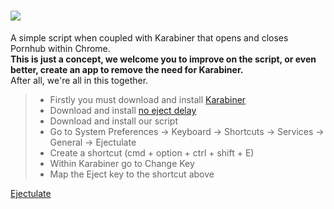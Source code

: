 # ![](http://www.ejectulate.com/img/ejectulatekeylogo.png)
A simple script when coupled with Karabiner that opens and closes Pornhub within Chrome.   
**This is just a concept, we welcome you to improve on the script, or even better, create an app to remove the need for Karabiner.**   
After all, we're all in this together.

>* Firstly you must download and install [Karabiner](https://pqrs.org/osx/karabiner/)
>* Download and install [no eject delay](https://pqrs.org/osx/karabiner/noejectdelay.html.en)
>* Download and install our script
>* Go to System Preferences -> Keyboard -> Shortcuts -> Services -> General -> Ejectulate
>* Create a shortcut (cmd + option + ctrl + shift + E)
>* Within Karabiner go to Change Key
>* Map the Eject key to the shortcut above

[Ejectulate](http://ejectulate.com/)
